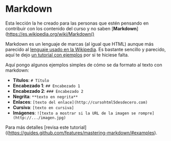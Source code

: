 # Markdown

Esta lección la he creado para las personas que estén pensando en contribuir con los contenido del curso y no saben [**Markdown**](https://es.wikipedia.org/wiki/Markdown()

Markdown es un lenguaje de marcas (al igual que HTML) aunque más parecido al [lenguaje usado en la Wikipedia](https://en.wikipedia.org/wiki/Help:Wiki_markup). Es bastante sencillo y parecido, aquí te dejo [un tutorial con ejemplos](https://guides.github.com/features/mastering-markdown/#examples) por si te hiciese falta.

Aquí pongo algunos ejemplos simples de cómo se da formato al texto con markdown:
* **Títulos**: ```# Título```
* **Encabezado 1**:  ```## Encabezado 1```
* **Encabezado 2**:  ```### Encabezado 2```
* **Negrita**:  ```**texto en negrita**```
* **Enlaces**:  ```[texto del enlace](http://cursohtml5desdecero.com)```
* **Cursiva**:  ```[texto en cursiva]```
* **Imágenes**:  ```![texto a mostrar si la URL de la imagen se rompre](http://.../imagen.jpg)```

Para más detalles [revisa este tutorial]((https://guides.github.com/features/mastering-markdown/#examples).
